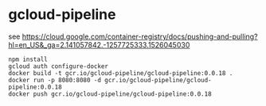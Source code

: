 # gcloud-pipeline

see https://cloud.google.com/container-registry/docs/pushing-and-pulling?hl=en_US&_ga=2.141057842.-1257725333.1526045030

```
npm install 
gcloud auth configure-docker
docker build -t gcr.io/gcloud-pipeline/gcloud-pipeline:0.0.18 .   
docker run -p 8080:8080 -d gcr.io/gcloud-pipeline/gcloud-pipeline:0.0.18
docker push gcr.io/gcloud-pipeline/gcloud-pipeline:0.0.18